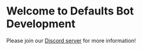 # Welcome to Defaults Bot Development

Please join our [Discord server](https://discord.gg/5xEwm8e6Vy) for more information!
